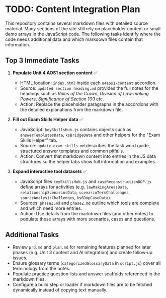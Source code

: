 # TODO: Content Integration Plan

This repository contains several markdown files with detailed source material.
Many sections of the site still rely on placeholder content or small demo
arrays in the JavaScript code. The following tasks identify where the code
needs additional data and which markdown files contain that information.

## Top 3 Immediate Tasks


1. **Populate Unit 4 AOS1 section content** ✅

   - HTML location: `index.html` inside each `u4aos1-content` accordion.
   - Source: `updated section heading.md` provides the full notes for the
     headings such as *Roles of the Crown*, *Division of Law‑making Powers*,
     *Significance of Section 109* etc.
   - Action: Replace the placeholder paragraphs in the accordions with the
     detailed explanations from the markdown file.


2. **Fill out Exam Skills Helper data** ✅

   - JavaScript: `keySkillsHub.js` contains objects such as
     `answerTemplatesData`, `ksBridgeData` and other helpers for the
     "Exam Skills Helper" tab.
   - Source: `update exam skills.md` describes the task word guide,
     structured answer templates and common pitfalls.
   - Action: Convert that markdown content into entries in the JS data
     structures so the helper tabs show full information and examples.


3. **Expand interactive tool datasets** ✅

   - JavaScript files `keySkillsHub.js` and `caseReconstructionDOP.js` define
     arrays for activities (e.g. `lawMakingAreasData`,
     `relationshipScenariosData`, `scenarioTermChallenges`,
     `sourceAnalysisChallenges`, `ks6DopCaseData`).
   - Sources: `phase1.md` and `phase2.md` outline which tools are complete and
     which need more entries.
   - Action: Use details from the markdown files (and other notes) to populate
     these arrays with more scenarios, cases and questions.

## Additional Tasks

- Review `prd.md` and `plan.md` for remaining features planned for later
  phases (e.g. Unit 3 content and AI integration) and create follow‑up issues.
- Ensure glossary terms (`categorizedGlossaryData` in `script.js`) cover all
  terminology from the notes.
- Populate practice question lists and answer scaffolds referenced in the
  markdown files.
- Configure a build step or loader if markdown files are to be fetched
  dynamically instead of copying text manually.

